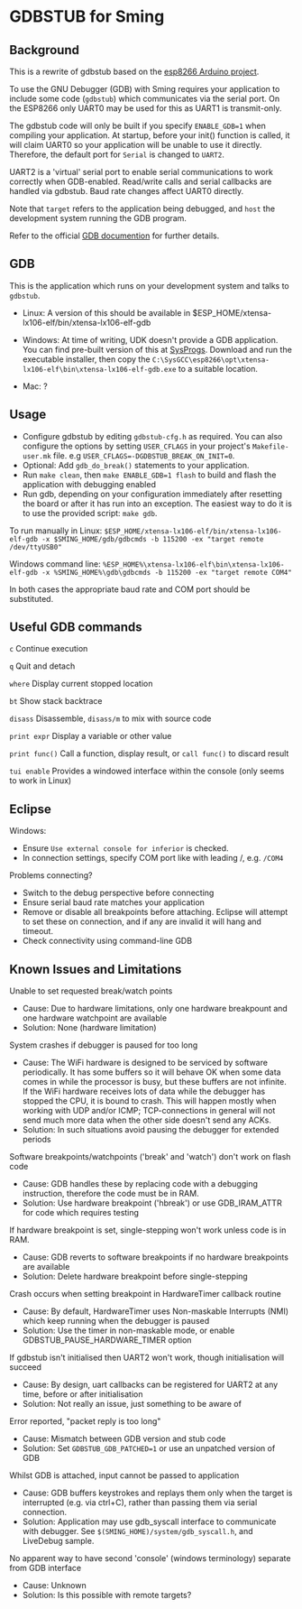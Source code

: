 GDBSTUB for Sming
=================

Background
----------

This is a rewrite of gdbstub based on the [esp8266 Arduino project](https://github.com/esp8266/Arduino/pull/5559).

To use the GNU Debugger (GDB) with Sming requires your application to include some code (`gdbstub`) which communicates via the serial port. On the ESP8266 only UART0 may be used for this as UART1 is transmit-only.

The gdbstub code will only be built if you specify `ENABLE_GDB=1` when compiling your application. At startup, before your init() function is called, it will claim UART0 so your application will be unable to use it directly. Therefore, the default port for `Serial` is changed to `UART2`.

UART2 is a 'virtual' serial port to enable serial communications to work correctly when GDB-enabled. Read/write calls and serial callbacks are handled via gdbstub. Baud rate changes affect UART0 directly.

Note that `target` refers to the application being debugged, and `host` the development system running the GDB program.

Refer to the official [GDB documention](https://sourceware.org/gdb/current/onlinedocs/gdb/index.html) for further details.


GDB
---

This is the application which runs on your development system and talks to `gdbstub`.

 * Linux: A version of this should be available in $ESP_HOME/xtensa-lx106-elf/bin/xtensa-lx106-elf-gdb

 * Windows: At time of writing, UDK doesn't provide a GDB application. You can find pre-built version of this at [SysProgs](http://gnutoolchains.com/esp8266/). Download and run the executable installer, then copy the `C:\SysGCC\esp8266\opt\xtensa-lx106-elf\bin\xtensa-lx106-elf-gdb.exe` to a suitable location.

 * Mac: ?

Usage
-----

 * Configure gdbstub by editing `gdbstub-cfg.h` as required. You can also configure the options by setting `USER_CFLAGS` in your project's `Makefile-user.mk` file. e.g `USER_CFLAGS=-DGDBSTUB_BREAK_ON_INIT=0`.
 * Optional: Add `gdb_do_break()` statements to your application.
 * Run `make clean`, then `make ENABLE_GDB=1 flash` to build and flash the application with debugging enabled
 * Run gdb, depending on your configuration immediately after resetting the board or after it has run into
an exception. The easiest way to do it is to use the provided script: `make gdb`.

To run manually in Linux:
`$ESP_HOME/xtensa-lx106-elf/bin/xtensa-lx106-elf-gdb -x $SMING_HOME/gdb/gdbcmds -b 115200 -ex "target remote /dev/ttyUSB0"`

Windows command line:
`%ESP_HOME%\xtensa-lx106-elf\bin\xtensa-lx106-elf-gdb -x %SMING_HOME%\gdb\gdbcmds -b 115200 -ex "target remote COM4"`

In both cases the appropriate baud rate and COM port should be substituted.

Useful GDB commands
-------------------

`c` Continue execution

`q` Quit and detach

`where` Display current stopped location

`bt` Show stack backtrace

`disass` Disassemble, `disass/m` to mix with source code

`print expr` Display a variable or other value

`print func()` Call a function, display result, or `call func()` to discard result

`tui enable` Provides a windowed interface within the console (only seems to work in Linux)

Eclipse
-------

Windows:

 * Ensure `Use external console for inferior` is checked.
 * In connection settings, specify COM port like with leading /, e.g. `/COM4`
 
Problems connecting?

 * Switch to the debug perspective before connecting
 * Ensure serial baud rate matches your application
 * Remove or disable all breakpoints before attaching. Eclipse will attempt to set these on connection, and if any are invalid it will hang and timeout.
 * Check connectivity using command-line GDB

Known Issues and Limitations
----------------------------

Unable to set requested break/watch points
- Cause: Due to hardware limitations, only one hardware breakpount and one hardware watchpoint are available
- Solution: None (hardware limitation)

System crashes if debugger is paused for too long
- Cause: The WiFi hardware is designed to be serviced by software periodically. It has some buffers so it will behave OK when some data comes in while the processor is busy, but these buffers are not infinite. If the WiFi hardware receives lots of data while the debugger has stopped the CPU, it is bound to crash. This will happen mostly when working with UDP and/or ICMP; TCP-connections in general will not send much more data when the other side doesn't send any ACKs.
- Solution: In such situations avoid pausing the debugger for extended periods


Software breakpoints/watchpoints ('break' and 'watch') don't work on flash code
- Cause: GDB handles these by replacing code with a debugging instruction, therefore the code must be in RAM.
- Solution: Use hardware breakpoint ('hbreak') or use GDB_IRAM_ATTR for code which requires testing

If hardware breakpoint is set, single-stepping won't work unless code is in RAM.
- Cause: GDB reverts to software breakpoints if no hardware breakpoints are available
- Solution: Delete hardware breakpoint before single-stepping


Crash occurs when setting breakpoint in HardwareTimer callback routine 
- Cause: By default, HardwareTimer uses Non-maskable Interrupts (NMI) which keep running when the debugger is paused
- Solution: Use the timer in non-maskable mode, or enable GDBSTUB_PAUSE_HARDWARE_TIMER option

If gdbstub isn't initialised then UART2 won't work, though initialisation will succeed
- Cause: By design, uart callbacks can be registered for UART2 at any time, before or after initialisation
- Solution: Not really an issue, just something to be aware of

Error reported, "packet reply is too long"
- Cause: Mismatch between GDB version and stub code
- Solution: Set `GDBSTUB_GDB_PATCHED=1` or use an unpatched version of GDB

Whilst GDB is attached, input cannot be passed to application
- Cause: GDB buffers keystrokes and replays them only when the target is interrupted (e.g. via ctrl+C), rather than passing them via serial connection.
- Solution: Application may use gdb_syscall interface to communicate with debugger. See `$(SMING_HOME)/system/gdb_syscall.h`, and LiveDebug sample.

No apparent way to have second 'console' (windows terminology) separate from GDB interface
- Cause: Unknown
- Solution: Is this possible with remote targets?
